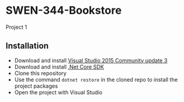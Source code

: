 # SWEN-344-Bookstore
Project 1

## Installation
- Download and install [Visual Studio 2015 Community update 3](https://www.visualstudio.com/downloads/)
- Download and install [.Net Core SDK](https://www.microsoft.com/net/core#windows)
- Clone this repository
- Use the command `dotnet restore` in the cloned repo to install the project packages
- Open the project with Visual Studio
